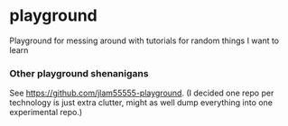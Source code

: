 # playground

Playground for messing around with tutorials for random things I want to learn

### Other playground shenanigans

See https://github.com/jlam55555-playground. (I decided one repo per technology is just extra clutter, might as well dump everything into one experimental repo.)